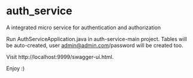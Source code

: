# auth_service
A integrated micro service for authentication and authorization

Run AuthServiceApplication.java in auth-service-main project. Tables will be auto-created, user admin@admin.com/password will be created too.

Visit http://localhost:9999/swagger-ui.html.

Enjoy :)